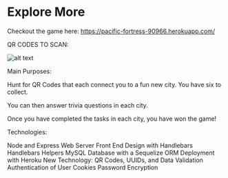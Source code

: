 # Explore More

Checkout the game here: 
https://pacific-fortress-90966.herokuapp.com/

QR CODES TO SCAN:

![alt text](secondproj/public/assets/images/codes/QR_Code_berlin.png)

Main Purposes:

Hunt for QR Codes that each connect you to a fun new city. You have six to collect.

You can then answer trivia questions in each city.

Once you have completed the tasks in each city, you have won the game!


Technologies:

Node and Express Web Server
Front End Design with Handlebars 
Handlebars Helpers
MySQL Database with a Sequelize ORM
Deployment with Heroku
New Technology: QR Codes, UUIDs, and Data Validation
Authentication of User Cookies
Password Encryption 
